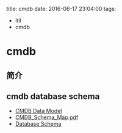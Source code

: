 title: cmdb
date: 2016-06-17 23:04:00
tags:
- itil
- cmdb

# cmdb

## 简介

## cmdb database schema

* [CMDB Data Model](http://wiki.servicenow.com/index.php?title=CMDB_Data_Model#gsc.tab=0)
* [CMDB_Schema_Map pdf](https://github.com/zhuwei05/blog-resources/blob/master/CMDB_Schema_Map.pdf)
* [Database Schema](http://www.onecmdb.org/wiki/index.php?title=Database_Schema)




